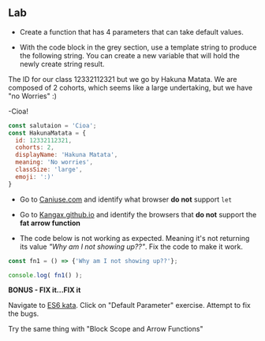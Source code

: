 ## Lab
- Create a function that has 4 parameters that can take default values.

-  With the code block in the grey section, use a template string to produce the following string. You can create a new variable that will hold the newly create string result. 

The ID for our class 12332112321 but we go by Hakuna Matata.
We are composed of 2 cohorts, which seems like a large undertaking, but we have "no Worries" :) 

 -Cioa!

```javascript
const salutaion = 'Cioa';
const HakunaMatata = {
  id: 12332112321,
  cohorts: 2,
  displayName: 'Hakuna Matata',
  meaning: 'No worries',
  classSize: 'large',
  emoji: ':)'
}
```
- Go to [Caniuse.com](http://caniuse.com/) and identify what browser **do not** support `let`

- Go to [Kangax.github.io](http://kangax.github.io/compat-table/es6/) and identify the browsers that **do not** support the **fat arrow function**

- The code below is not working as expected. Meaning it's not returning its value *"Why am I not showing up??"*. Fix the code to make it work.

```javascript
const fn1 = () => {'Why am I not showing up??'};

console.log( fn1() );
```

**BONUS - FIX it...FIX it**

Navigate to [ES6 kata](http://es6katas.org/). Click on "Default Parameter" exercise. Attempt to fix the bugs.

Try the same thing with "Block Scope and Arrow Functions"


